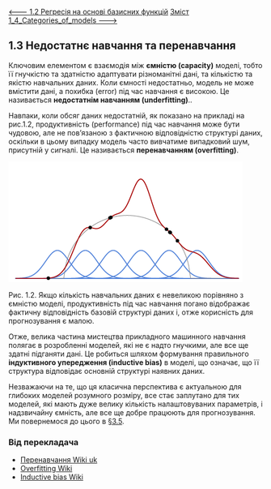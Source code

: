 [<---   1.2 Регресія на основі базисних функцій](1_2_Basis_function_regression.md)         [Зміст](README.md)          [1_4_Categories_of_models    --->](1_4_Categories_of_models.md) 

## 1.3 Недостатнє навчання та перенавчання

Ключовим елементом є взаємодія між **ємністю (capacity)** моделі, тобто її гнучкістю та здатністю адаптувати різноманітні дані, та кількістю та якістю навчальних даних. Коли ємності недостатньо, модель не може вмістити дані, а похибка (error) під час навчання є високою. Це називається **недостатнім навчанням (underfitting)**..

Навпаки, коли обсяг даних недостатній, як показано на прикладі на рис.1.2, продуктивність (performance) під час навчання може бути чудовою, але не пов’язаною з фактичною відповідністю структурі даних, оскільки в цьому випадку модель часто вивчатиме випадковий шум, присутній у сигналі. Це називається  **перенавчанням (overfitting)**.

![image-20230618112801298](media1/image-20230618112801298.png) 

Рис. 1.2. Якщо кількість навчальних даних є невеликою порівняно з ємністю моделі, продуктивність
під час навчання погано відображає фактичну відповідність базовій структурі даних і, отже корисність для прогнозування є малою.

Отже, велика частина мистецтва прикладного машинного навчання полягає в розробленні моделей, які не є надто гнучкими, але все ще здатні підганяти дані. Це робиться шляхом формування правильного **індуктивного упередження (inductive bias)** в моделі, що означає, що її структура відповідає основній структурі наявних даних.

Незважаючи на те, що ця класична перспектива є актуальною для глибоких моделей розумного розміру, все стає заплутано для тих моделей, які мають дуже велику кількість налаштовуваних параметрів, і надзвичайну ємність, але все ще добре працюють для прогнозування. Ми повернемося до цього в [§3.5](3_5_Training_protocols.md).

### Від перекладача

- [Перенавчання Wiki uk](https://uk.wikipedia.org/wiki/%D0%9F%D0%B5%D1%80%D0%B5%D0%BD%D0%B0%D0%B2%D1%87%D0%B0%D0%BD%D0%BD%D1%8F)
- [Overfitting Wiki](https://en.wikipedia.org/wiki/Overfitting)
- [Inductive bias Wiki](https://en.wikipedia.org/wiki/Inductive_bias)